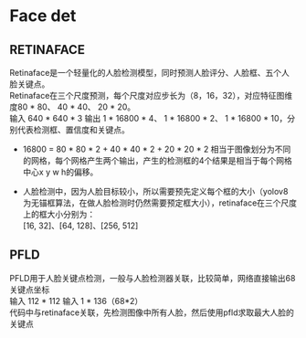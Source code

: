 # Face det
## RETINAFACE
Retinaface是一个轻量化的人脸检测模型，同时预测人脸评分、人脸框、五个人脸关键点。  
Retinaface在三个尺度预测，每个尺度对应步长为（8，16，32），对应特征图维度80 * 80、  40 * 40、  20 * 20。  
输入 640 * 640 * 3 输出 1 * 16800 * 4、 1 * 16800 * 2、 1 * 16800 * 10，分别代表检测框、置信度和关键点。  
* 16800 = 80 * 80 * 2 + 40 * 40 * 2 + 20 * 20 * 2 相当于图像划分为不同的网格，每个网格产生两个输出，产生的检测框的4个结果是相当于每个网格中心x y w h的偏移。  

* 人脸检测中，因为人脸目标较小，所以需要预先定义每个框的大小（yolov8 为无锚框算法，在做人脸检测时仍然需要预定框大小），retinaface在三个尺度上的框大小分别为：  
[16, 32]、[64, 128]、[256, 512]

## PFLD
PFLD用于人脸关键点检测，一般与人脸检测器关联，比较简单，网络直接输出68关键点坐标  
输入 112 * 112 输入 1 * 136（68*2）    
代码中与retinaface关联，先检测图像中所有人脸，然后使用pfld求取最大人脸的关键点  